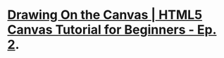# [Drawing On the Canvas | HTML5 Canvas Tutorial for Beginners - Ep. 2](https://www.youtube.com/watch?v=83L6B13ixQ0).

